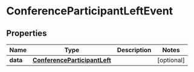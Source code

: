 # ConferenceParticipantLeftEvent

## Properties
Name | Type | Description | Notes
------------ | ------------- | ------------- | -------------
**data** | [**ConferenceParticipantLeft**](ConferenceParticipantLeft.md) |  |  [optional]

